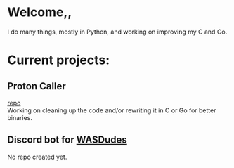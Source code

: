# Welcome,,

I do many things, mostly in Python, and working on improving my C and Go.

# Current projects:
## Proton Caller
[repo](https://github.com/caverym/proton-caller) <br>
Working on cleaning up the code and/or rewriting it in C or Go for better binaries.

## Discord bot for [WASDudes](https://www.twitch.tv/wasdudes)
No repo created yet.
